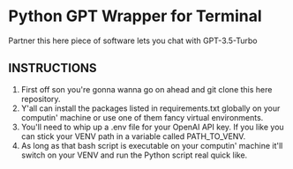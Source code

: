 # Python GPT Wrapper for Terminal
Partner this here piece of software lets you chat with GPT-3.5-Turbo
## INSTRUCTIONS
1. First off son you're gonna wanna go on ahead and git clone this here repository.
2. Y'all can install the packages listed in requirements.txt globally on your computin' machine or use one of them fancy virtual environments.
3. You'll need to whip up a .env file for your OpenAI API key. If you like you can stick your VENV path in a variable called PATH_TO_VENV.
4. As long as that bash script is executable on your computin' machine it'll switch on your VENV and run the Python script real quick like.

